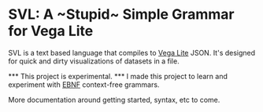 # SVL: A ~Stupid~ Simple Grammar for Vega Lite

SVL is a text based language that compiles to [Vega Lite](https://vega.github.io/vega-lite/) JSON.
It's designed for quick and dirty visualizations of datasets in a file.

*** This project is experimental. *** I made this project to learn and experiment with [EBNF](https://en.wikipedia.org/wiki/Extended_Backus%E2%80%93Naur_form) context-free grammars.

More documentation around getting started, syntax, etc to come.